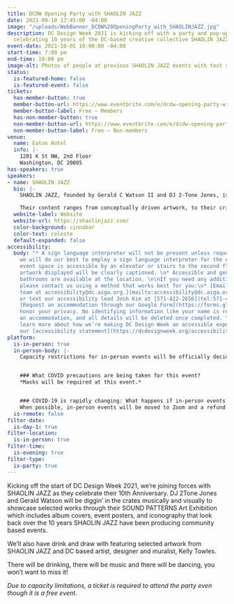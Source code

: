 ```yaml
---
title: DCDW Opening Party with SHAOLIN JAZZ
date: 2021-09-10 17:45:00 -04:00
image: "/uploads/WebBanner_DCDW%20OpeningParty_with_SHAOLINJAZZ.jpg"
description: DC Design Week 2021 is kicking off with a party and pop-up exhibition
  celebrating 10 years of the DC-based creative collective SHAOLIN JAZZ.
event-date: 2021-10-01 19:00:00 -04:00
start-time: 7:00 pm
end-time: 10:00 pm
image-alt: Photos of people at previous SHAOLIN JAZZ events with text saying "10 years".
status:
  is-featured-home: false
  is-featured-event: false
tickets:
  has-member-button: true
  member-button-url: https://www.eventbrite.com/e/dcdw-opening-party-with-shaolin-jazz-tickets-170374175746
  member-button-label: Free — Members
  has-non-member-button: true
  non-member-button-url: https://www.eventbrite.com/e/dcdw-opening-party-with-shaolin-jazz-tickets-170374175746
  non-member-button-label: Free — Non-members
venue:
  name: Eaton Hotel
  info: |-
    1201 K St NW, 2nd Floor
    Washington, DC 20005
has-speakers: true
speakers:
- name: SHAOLIN JAZZ
  bio: |-
    SHAOLIN JAZZ, founded by Gerald C Watson II and DJ 2-Tone Jones, is a multimedia company that creates content and produces events that highlight the parallels and cultural intersections between hip-hop, jazz, and martial arts.

    Their content ranges from conceptually driven artwork, to their critically acclaimed mixtapes that feature instrumentals from hand-selected jazz greats, such as Miles Davis and Nancy Wilson, which are cleverly fused with acappellas from the legendary rap group Wu-Tang Clan. Their events range from movie screening events which are scored live by a DJ, live performances featuring a DJ led live band, art shows, and multimedia lectures that explore the parallels between hip-hop culture and jazz culture.
  website-label: Website
  website-url: https://shaolinjazz.com/
  color-background: cinnabar
  color-text: celeste
  default-expanded: false
accessibility:
  body: "* A sign language interpreter will not be present unless requested. If requested,
    we will do our best to employ a sign language interpreter for the event.\n* The
    event space is accessible by an elevator or stairs to the second floor.\n* All
    artwork displayed will be clearly captioned. \n* Accessible and gender-neutral
    bathrooms are available at the location. \n\nIf you need any additional accommodations,
    please contact us using a method that works best for you:\n* [Email our accessibility
    team at accessibility@dc.aiga.org.](mailto:accessibility@dc.aiga.org)\n* Call
    or text our accessibility lead Josh Kim at [571-422-2656](tel:571-422-2656).\n*
    [Request an accommodation through our Google Form](https://forms.gle/VTys8LzewYs2isUm7).\n\nWe
    honor your privacy. No identifying information like your name is required to request
    an accommodation, and all details will be deleted once completed. \n\nYou can
    learn more about how we’re making DC Design Week an accessible experience by visiting
    our [accessibility statement](https://dcdesignweek.org/accessibility/)."
platform:
  is-in-person: true
  in-person-body: |-
    Capacity restrictions for in-person events will be officially decided about two weeks out from DCDW and posted on the specific event pages in order to follow the latest CDC guidance.


    ### What COVID precautions are being taken for this event?
    *Masks will be required at this event.*


    ### COVID-19 is rapidly changing: What happens if in-person events need to be cancelled?
    When possible, in-person events will be moved to Zoom and a refund should not be expected. If an event is canceled in its entirety a refund will be issued. In either scenario you will be notified immediately.
  is-remote: false
filter-date:
  is-day-1: true
filter-location:
  is-in-person: true
filter-time:
  is-evening: true
filter-type:
  is-party: true
---
```


Kicking off the start of DC Design Week 2021, we’re joining forces with SHAOLIN JAZZ as they celebrate their 10th Anniversary. DJ 2Tone Jones and Gerald Watson will be diggin’ in the crates musically and visually to showcase selected works through their SOUND PATTERNS Art Exhibition which includes album covers, event posters, and iconography that look back over the 10 years SHAOLIN JAZZ have been producing community based events.

We’ll also have drink and draw with featuring selected artwork from SHAOLIN JAZZ and DC based artist, designer and muralist, Kelly Towles. 

There will be drinking, there will be music and there will be dancing, you won’t want to miss it!

*Due to capacity limitations, a ticket is required to attend the party even though it is a free event.*